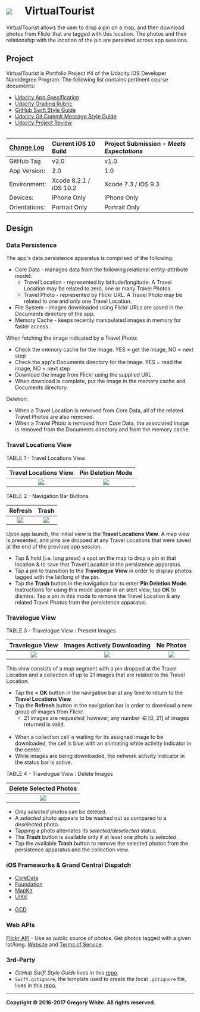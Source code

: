 # ![][AppIcon]&nbsp;&nbsp;&nbsp;&nbsp;&nbsp;VirtualTourist

VirtualTourist allows the user to drop a pin on a map, and then download photos from Flickr that are tagged with this location.  The photos and their relationship with the location of the pin are persisted across app sessions.

## Project

VirtualTourist is Portfolio Project #4 of the Udacity iOS Developer Nanodegree Program.  The following list contains pertinent course documents:

* [Udacity App Specification][AppSpec]
* [Udacity Grading Rubric][GradingRubric]
* [GitHub Swift Style Guide][SwiftStyleGuide]
* [Udacity Git Commit Message Style Guide][CommitMsgStyleGuide]
* [Udacity Project Review][ProjectReview]<br/><br/>

| [Change Log][ChangeLog] | Current iOS 10 Build   | Project Submission - ***Meets Expectations*** | 
| :----------             | :-----------------     | :-------------                                | 
| GitHub Tag              | v2.0                   | v1.0                                          | 
| App Version:            | 2.0                    | 1.0                                           | 
| Environment:            | Xcode 8.2.1 / iOS 10.2 | Xcode 7.3 / iOS 9.3                           | 
| Devices:                | iPhone Only            | iPhone Only                                   | 
| Orientations:           | Portrait Only          | Portrait Only                                 | 

## Design

### Data Persistence

The app's data persistence apparatus is comprised of the following:

* Core Data - manages data from the following relational entity–attribute model:
  - Travel Location - represented by latitude/longitude.  A Travel Location may be related to zero, one or many Travel Photos.
  - Travel Photo - represented by Flickr URL.  A Travel Photo may be related to one and only one Travel Location.
* File System - images downloaded using Flickr URLs are saved in the Documents directory of the app.
* Memory Cache - keeps recently manipulated images in memory for faster access.

When fetching the image indicated by a Travel Photo:

* Check the memory cache for the image.  YES = get the image, NO = next step
* Check the app's Documents directory for the image.  YES = read the image, NO = next step
* Download the image from Flickr using the supplied URL.
* When download is complete, put the image in the memory cache and Documents directory.

Deletion:

* When a Travel Location is removed from Core Data, all of the related Travel Photos are also removed.
* When a Travel Photo is removed from Core Data, the associated image is removed from the Documents directory and from the memory cache.

### Travel Locations View

TABLE 1 - Travel Locations View 

| **Travel Locations View** | **Pin Deletion Mode** | 
| :-----------------------: | :-------------------: |
| ![][TravLocsView]         | ![][Pin2Delete]       | 

TABLE 2 - Navigation Bar Buttons 

| Refresh            | Trash            |
| :---:              | :---:            |
| ![][RefreshButton] | ![][TrashButton] | 

Upon app launch, the initial view is the **Travel Locations View**.  A map view is presented, and pins are dropped at any Travel Locations that were saved at the end of the previous app session.  

* Tap & hold (i.e. long press) a spot on the map to drop a pin at that location & to save that Travel Location in the persistence apparatus.
* Tap a pin to transition to the **Travelogue View** in order to display photos tagged with the lat/long of the pin.
* Tap the **Trash** button in the navigation bar to enter **Pin Deletion Mode**.  Instructions for using this mode appear in an alert view, tap **OK** to dismiss.  Tap a pin in this mode to remove the Travel Location & any related Travel Photos from the persistence apparatus.

### Travelogue View

TABLE 3 - Travelogue View : Present Images

| **Travelogue View** | **Images Actively Downloading**  | **No Photos**  |
| :-----------------: | :------------------------------: | :-----------:  |
| ![][TravView]       | ![][ActInds]                     | ![][EmptyTrav] |

This view consists of a map segment with a pin dropped at the Travel Location and a collection of up to 21 images that are related to the Travel Location.

* Tap the **< OK** button in the navigation bar at any time to return to the **Travel Locations View**.
* Tap the **Refresh** button in the navigation bar in order to download a new group of images from Flickr.
  - 21 images are requested;  however, any number ⋲ [0, 21] of images returned is valid.<br/><br/>
* When a collection cell is waiting for its assigned image to be downloaded, the cell is blue with an animating white activity indicator in the center.
* While images are being downloaded, the network activity indicator in the status bar is active.

TABLE 4 - Travelogue View : Delete Images

| **Delete Selected Photos** | 
| :------------------------: | 
| ![][SelPhotos]             | 

* Only *selected* photos can be deleted.
* A *selected* photo appears to be washed out as compared to a *deselected* photo.
* Tapping a photo alternates its *selected/deselected* status.
* The **Trash** button is available only if at least one photo is *selected*.
* Tap the available **Trash** button to remove the selected photos from the persistence apparatus and the collection view.

### iOS Frameworks & Grand Central Dispatch

* [CoreData][CoreData]
* [Foundation][Foundation]
* [MapKit][MapKit]
* [UIKit][UIKit]<br/><br/>
* [GCD][GCD]

### Web APIs

[Flickr API][FlickrAPI] - Use as public source of photos.  Get photos tagged with a given lat/long.  [Website][FlickrWebsite] and [Terms of Service][FlickrTermsOfService].

### 3rd-Party

* *GitHub Swift Style Guide* lives in this [repo][StyleGuideRepo].
* `Swift.gitignore`, the template used to create the local `.gitignore` file, lives in this [repo][GitIgnoreRepo].

---
**Copyright © 2016-2017 Gregory White. All rights reserved.**





[ChangeLog]:             ./Paperwork/READMEFiles/ChangeLog.md

[CoreData]:              ./Paperwork/READMEFiles/CoreData.md
[Foundation]:            ./Paperwork/READMEFiles/Foundation.md
[GCD]:                   ./Paperwork/READMEFiles/GCD.md
[MapKit]:                ./Paperwork/READMEFiles/MapKit.md
[UIKit]:                 ./Paperwork/READMEFiles/UIKit.md

[ActInds]:               ./Paperwork/images/ActivityIndicators_300x534.png
[AppIcon]:               ./Paperwork/images/VirtualTourist_80.png
[EmptyTrav]:             ./Paperwork/images/EmptyTravelogue_300x534.png
[Pin2Delete]:            ./Paperwork/images/TapPinToDelete_300x534.png
[RefreshButton]:         ./Paperwork/images/RefreshButtonIcon_50.png
[SelPhotos]:             ./Paperwork/images/SelectedPhotos_300x534.png
[TrashButton]:           ./Paperwork/images/TrashButtonIcon_50.png
[TravLocsView]:          ./Paperwork/images/TravelLocationsView_300x534.png
[TravView]:              ./Paperwork/images/TravelogueView_300x534.png

[AppSpec]:               ./Paperwork/Udacity/UdacityAppSpecification.pdf
[CommitMsgStyleGuide]:   ./Paperwork/Udacity/UdacityGitCommitMessageStyleGuide.pdf
[GradingRubric]:         ./Paperwork/Udacity/UdacityGradingRubric.pdf
[ProjectReview]:         ./Paperwork/Udacity/UdacityProjectReview.pdf
[SwiftStyleGuide]:       ./Paperwork/Udacity/GitHubSwiftStyleGuide.pdf  

[FlickrAPI]:             https://www.flickr.com/services/api/
[FlickrTermsOfService]:  https://policies.yahoo.com/us/en/yahoo/terms/utos/index.htm
[FlickrWebsite]:         https://www.flickr.com/
[GitIgnoreRepo]:         https://github.com/github/gitignore
[StyleGuideRepo]:        https://github.com/github/swift-style-guide


